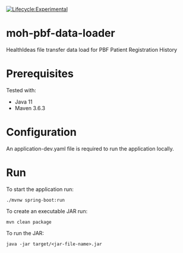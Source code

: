 [![Lifecycle:Experimental](https://img.shields.io/badge/Lifecycle-Experimental-339999)](<Redirect-URL>)
# moh-pbf-data-loader
HealthIdeas file transfer data load for PBF Patient Registration History

# Prerequisites

Tested with:
* Java 11
* Maven 3.6.3

# Configuration
An application-dev.yaml file is required to run the application locally.

# Run

To start the application run:
```
./mvnw spring-boot:run
```

To create an executable JAR run:
```
mvn clean package
```

To run the JAR:
```
java -jar target/<jar-file-name>.jar
```
